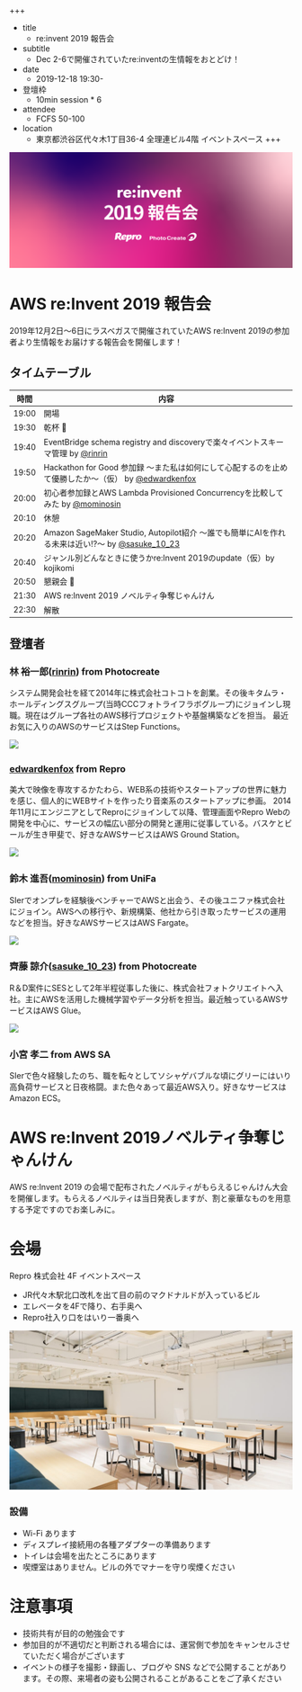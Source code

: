 +++
- title
  - re:invent 2019 報告会
- subtitle
  - Dec 2-6で開催されていたre:inventの生情報をおとどけ！
- date
  - 2019-12-18 19:30-
- 登壇枠
  - 10min session * 6
- attendee
  - FCFS 50-100
- location
  - 東京都渋谷区代々木1丁目36-4 全理連ビル4階 イベントスペース
+++

![](/other/re-invent-2019/re_invent_660_x_270.png)

# AWS re:Invent 2019 報告会

2019年12月2日〜6日にラスベガスで開催されていたAWS re:Invent 2019の参加者より生情報をお届けする報告会を開催します！

## タイムテーブル

時間  | 内容
---   | ---
19:00 | 開場
19:30 | 乾杯 :beers:
19:40 | EventBridge schema registry and discoveryで楽々イベントスキーマ管理 by [@rinrin](https://twitter.com/rinrinhhhh)
19:50 | Hackathon for Good 参加録 〜また私は如何にして心配するのを止めて優勝したか〜（仮） by [@edwardkenfox](https://twitter.com/edwardkenfox)
20:00 | 初心者参加録とAWS Lambda Provisioned Concurrencyを比較してみた by [@mominosin](https://twitter.com/mominosin)
20:10 | 休憩
20:20 | Amazon SageMaker Studio, Autopilot紹介 〜誰でも簡単にAIを作れる未来は近い!?〜 by [@sasuke_10_23](https://twitter.com/sasuke_10_23)
20:40 | ジャンル別どんなときに使うかre:Invent 2019のupdate（仮）by kojikomi
20:50 | 懇親会 :beers:
21:30 | AWS re:Invent 2019 ノベルティ争奪じゃんけん
22:30 | 解散

## 登壇者

### 林 裕一郎([rinrin](https://twitter.com/rinrinhhhh)) from Photocreate

システム開発会社を経て2014年に株式会社コトコトを創業。その後キタムラ・ホールディングスグループ(当時CCCフォトライフラボグループ)にジョインし現職。現在はグループ各社のAWS移行プロジェクトや基盤構築などを担当。 最近お気に入りのAWSのサービスはStep Functions。

![](https://ja.gravatar.com/userimage/62816871/b4fd421f48f15009affaf9ec9a430629.jpg?size=200)

### [edwardkenfox](https://twitter.com/edwardkenfox) from Repro

美大で映像を専攻するかたわら、WEB系の技術やスタートアップの世界に魅力を感じ、個人的にWEBサイトを作ったり音楽系のスタートアップに参画。 2014年11月にエンジニアとしてReproにジョインして以降、管理画面やRepro Webの開発を中心に、サービスの幅広い部分の開発と運用に従事している。バスケとビールが生き甲斐で、好きなAWSサービスはAWS Ground Station。

![](https://pbs.twimg.com/profile_images/1184087422365126656/w184Adnh_200x200.jpg)

### 鈴木 進吾([mominosin](https://twitter.com/mominosin)) from UniFa

SIerでオンプレを経験後ベンチャーでAWSと出会う、その後ユニファ株式会社にジョイン。AWSへの移行や、新規構築、他社から引き取ったサービスの運用などを担当。好きなAWSサービスはAWS Fargate。

![](https://pbs.twimg.com/profile_images/1204944677918494725/W8DVcRWt_400x400.png)

### 齊藤 諒介([sasuke_10_23](https://twitter.com/sasuke_10_23)) from Photocreate

R＆D案件にSESとして2年半程従事した後に、株式会社フォトクリエイトへ入社。主にAWSを活用した機械学習やデータ分析を担当。最近触っているAWSサービスはAWS Glue。

<img src="https://pbs.twimg.com/profile_images/1202484484756529152/E7ABJ23U_400x400.jpg" width="200">

### 小宮 孝二 from AWS SA

SIerで色々経験したのち、職を転々としてソシャゲバブルな頃にグリーにはいり高負荷サービスと日夜格闘。また色々あって最近AWS入り。好きなサービスはAmazon ECS。

# AWS re:Invent 2019ノベルティ争奪じゃんけん

AWS re:Invent 2019 の会場で配布されたノベルティがもらえるじゃんけん大会を開催します。もらえるノベルティは当日発表しますが、割と豪華なものを用意する予定ですのでお楽しみに。

# 会場

Repro 株式会社 4F イベントスペース

- JR代々木駅北口改札を出て目の前のマクドナルドが入っているビル
- エレベータを4Fで降り、右手奥へ
- Repro社入り口をはいり一番奥へ

![](https://github.com/reproio/repro-tech-meetup/blob/master/assets/images/repro/repro-event-space-2019-12-13.jpg?raw=true)

### 設備

- Wi-Fi あります
- ディスプレイ接続用の各種アダプターの準備あります
- トイレは会場を出たところにあります
- 喫煙室はありません。ビルの外でマナーを守り喫煙ください

# 注意事項

- 技術共有が目的の勉強会です
- 参加目的が不適切だと判断される場合には、運営側で参加をキャンセルさせていただく場合がございます
- イベントの様子を撮影・録画し、ブログや SNS などで公開することがあります。その際、来場者の姿も公開されることがあることをご了承ください
